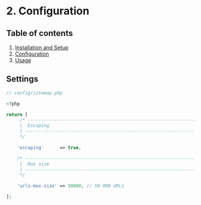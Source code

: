 # 2. Configuration

## Table of contents

  1. [Installation and Setup](1-Installation-and-Setup.md)
  2. [Configuration](2-Configuration.md)
  3. [Usage](3-Usage.md)
  
## Settings

```php
// config/sitemap.php

<?php

return [
     /* -----------------------------------------------------------------
     |  Escaping
     | -----------------------------------------------------------------
     */

    'escaping'      => true,

    /* -----------------------------------------------------------------
     |  Max size
     | -----------------------------------------------------------------
     */

    'urls-max-size' => 50000, // 50 000 URLs

];
```

